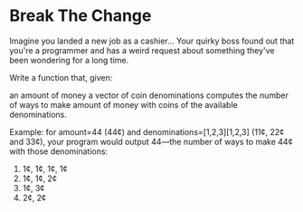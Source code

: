 # Break The Change
Imagine you landed a new job as a cashier...
Your quirky boss found out that you're a programmer and has a weird request about something they've been wondering for a long time.

Write a function that, given:

an amount of money
a vector of coin denominations
computes the number of ways to make amount of money with coins of the available denominations.

Example: for amount=44 (44¢) and denominations=[1,2,3][1,2,3] (11¢, 22¢ and 33¢), your program would output 44—the number of ways to make 44¢ with those denominations:

1. 1¢, 1¢, 1¢, 1¢
2. 1¢, 1¢, 2¢
3. 1¢, 3¢
4. 2¢, 2¢
